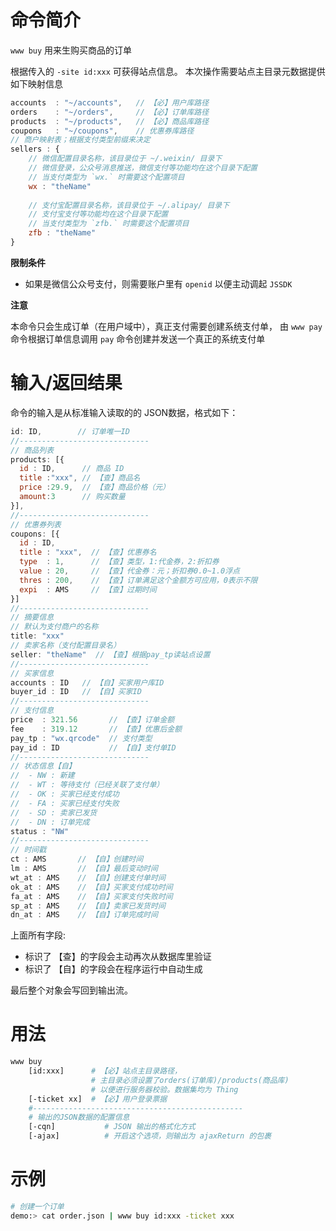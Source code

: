 命令简介
======= 

`www buy` 用来生购买商品的订单

根据传入的 `-site id:xxx` 可获得站点信息。
本次操作需要站点主目录元数据提供如下映射信息

```js
accounts  : "~/accounts",   // 【必】用户库路径
orders    : "~/orders",     // 【必】订单库路径
products  : "~/products",   // 【必】商品库路径
coupons   : "~/coupons",    // 优惠券库路径
// 商户映射表；根据支付类型前缀来决定
sellers : {
    // 微信配置目录名称，该目录位于 ~/.weixin/ 目录下
    // 微信登录，公众号消息推送，微信支付等功能均在这个目录下配置
    // 当支付类型为 `wx.` 时需要这个配置项目
    wx : "theName"
    
    // 支付宝配置目录名称，该目录位于 ~/.alipay/ 目录下
    // 支付宝支付等功能均在这个目录下配置
    // 当支付类型为 `zfb.` 时需要这个配置项目
    zfb : "theName"
}
```

**限制条件**

- 如果是微信公众号支付，则需要账户里有 `openid` 以便主动调起 `JSSDK` 

**注意**

本命令只会生成订单（在用户域中），真正支付需要创建系统支付单，
由 `www pay` 命令根据订单信息调用 `pay` 命令创建并发送一个真正的系统支付单

输入/返回结果
=======

命令的输入是从标准输入读取的的 JSON数据，格式如下：

```js
id: ID,        // 订单唯一ID
//-----------------------------
// 商品列表
products: [{
  id : ID,      // 商品 ID 
  title :"xxx", // 【查】商品名
  price :29.9,  // 【查】商品价格（元）
  amount:3      // 购买数量
}],
//-----------------------------
// 优惠券列表
coupons: [{
  id : ID,
  title : "xxx",  // 【查】优惠券名
  type  : 1,      // 【查】类型，1:代金券，2:折扣券
  value : 20,     // 【查】代金券：元；折扣券0.0~1.0浮点
  thres : 200,    // 【查】订单满足这个金额方可应用，0表示不限
  expi  : AMS     // 【查】过期时间
}]
//-----------------------------
// 摘要信息
// 默认为支付商户的名称
title: "xxx"
// 卖家名称（支付配置目录名）
seller: "theName"  // 【查】根据pay_tp读站点设置
//-----------------------------
// 买家信息
accounts : ID   // 【自】买家用户库ID
buyer_id : ID   // 【自】买家ID
//-----------------------------
// 支付信息
price  : 321.56       // 【查】订单金额
fee    : 319.12       // 【查】优惠后金额
pay_tp : "wx.qrcode"  // 支付类型
pay_id : ID           // 【自】支付单ID 
//-----------------------------
// 状态信息【自】
//  - NW : 新建
//  - WT : 等待支付（已经关联了支付单）
//  - OK : 买家已经支付成功
//  - FA : 买家已经支付失败
//  - SD : 卖家已发货
//  - DN : 订单完成
status : "NW"
//-----------------------------
// 时间戳
ct : AMS       // 【自】创建时间
lm : AMS       // 【自】最后变动时间
wt_at : AMS    // 【自】创建支付单时间
ok_at : AMS    // 【自】买家支付成功时间
fa_at : AMS    // 【自】买家支付失败时间
sp_at : AMS    // 【自】卖家已发货时间
dn_at : AMS    // 【自】订单完成时间
```

上面所有字段:

- 标识了 【查】的字段会主动再次从数据库里验证
- 标识了 【自】的字段会在程序运行中自动生成

最后整个对象会写回到输出流。

用法
=======

```bash
www buy
    [id:xxx]      # 【必】站点主目录路径，
                  # 主目录必须设置了orders(订单库)/products(商品库)
                  # 以便进行服务器校验。数据集均为 Thing
    [-ticket xx]  # 【必】用户登录票据
    #-----------------------------------------------
    # 输出的JSON数据的配置信息
    [-cqn]           # JSON 输出的格式化方式
    [-ajax]          # 开启这个选项，则输出为 ajaxReturn 的包裹
```

示例
=======

```bash
# 创建一个订单
demo:> cat order.json | www buy id:xxx -ticket xxx
```